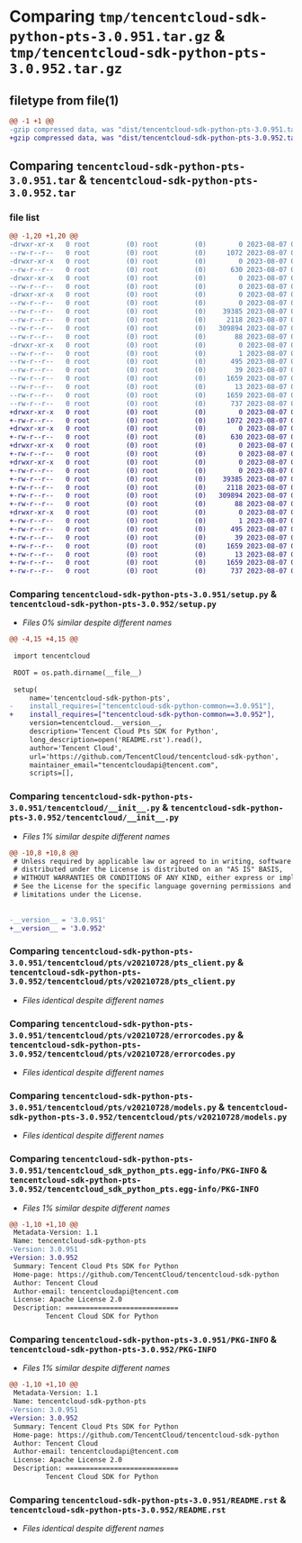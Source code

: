 # Comparing `tmp/tencentcloud-sdk-python-pts-3.0.951.tar.gz` & `tmp/tencentcloud-sdk-python-pts-3.0.952.tar.gz`

## filetype from file(1)

```diff
@@ -1 +1 @@
-gzip compressed data, was "dist/tencentcloud-sdk-python-pts-3.0.951.tar", last modified: Mon Aug  7 00:32:08 2023, max compression
+gzip compressed data, was "dist/tencentcloud-sdk-python-pts-3.0.952.tar", last modified: Mon Aug  7 08:59:55 2023, max compression
```

## Comparing `tencentcloud-sdk-python-pts-3.0.951.tar` & `tencentcloud-sdk-python-pts-3.0.952.tar`

### file list

```diff
@@ -1,20 +1,20 @@
-drwxr-xr-x   0 root         (0) root         (0)        0 2023-08-07 00:32:08.000000 tencentcloud-sdk-python-pts-3.0.951/
--rw-r--r--   0 root         (0) root         (0)     1072 2023-08-07 00:32:08.000000 tencentcloud-sdk-python-pts-3.0.951/setup.py
-drwxr-xr-x   0 root         (0) root         (0)        0 2023-08-07 00:32:08.000000 tencentcloud-sdk-python-pts-3.0.951/tencentcloud/
--rw-r--r--   0 root         (0) root         (0)      630 2023-08-07 00:32:08.000000 tencentcloud-sdk-python-pts-3.0.951/tencentcloud/__init__.py
-drwxr-xr-x   0 root         (0) root         (0)        0 2023-08-07 00:32:08.000000 tencentcloud-sdk-python-pts-3.0.951/tencentcloud/pts/
--rw-r--r--   0 root         (0) root         (0)        0 2023-08-07 00:32:08.000000 tencentcloud-sdk-python-pts-3.0.951/tencentcloud/pts/__init__.py
-drwxr-xr-x   0 root         (0) root         (0)        0 2023-08-07 00:32:08.000000 tencentcloud-sdk-python-pts-3.0.951/tencentcloud/pts/v20210728/
--rw-r--r--   0 root         (0) root         (0)        0 2023-08-07 00:32:08.000000 tencentcloud-sdk-python-pts-3.0.951/tencentcloud/pts/v20210728/__init__.py
--rw-r--r--   0 root         (0) root         (0)    39385 2023-08-07 00:32:08.000000 tencentcloud-sdk-python-pts-3.0.951/tencentcloud/pts/v20210728/pts_client.py
--rw-r--r--   0 root         (0) root         (0)     2118 2023-08-07 00:32:08.000000 tencentcloud-sdk-python-pts-3.0.951/tencentcloud/pts/v20210728/errorcodes.py
--rw-r--r--   0 root         (0) root         (0)   309894 2023-08-07 00:32:08.000000 tencentcloud-sdk-python-pts-3.0.951/tencentcloud/pts/v20210728/models.py
--rw-r--r--   0 root         (0) root         (0)       88 2023-08-07 00:32:08.000000 tencentcloud-sdk-python-pts-3.0.951/setup.cfg
-drwxr-xr-x   0 root         (0) root         (0)        0 2023-08-07 00:32:08.000000 tencentcloud-sdk-python-pts-3.0.951/tencentcloud_sdk_python_pts.egg-info/
--rw-r--r--   0 root         (0) root         (0)        1 2023-08-07 00:32:08.000000 tencentcloud-sdk-python-pts-3.0.951/tencentcloud_sdk_python_pts.egg-info/dependency_links.txt
--rw-r--r--   0 root         (0) root         (0)      495 2023-08-07 00:32:08.000000 tencentcloud-sdk-python-pts-3.0.951/tencentcloud_sdk_python_pts.egg-info/SOURCES.txt
--rw-r--r--   0 root         (0) root         (0)       39 2023-08-07 00:32:08.000000 tencentcloud-sdk-python-pts-3.0.951/tencentcloud_sdk_python_pts.egg-info/requires.txt
--rw-r--r--   0 root         (0) root         (0)     1659 2023-08-07 00:32:08.000000 tencentcloud-sdk-python-pts-3.0.951/tencentcloud_sdk_python_pts.egg-info/PKG-INFO
--rw-r--r--   0 root         (0) root         (0)       13 2023-08-07 00:32:08.000000 tencentcloud-sdk-python-pts-3.0.951/tencentcloud_sdk_python_pts.egg-info/top_level.txt
--rw-r--r--   0 root         (0) root         (0)     1659 2023-08-07 00:32:08.000000 tencentcloud-sdk-python-pts-3.0.951/PKG-INFO
--rw-r--r--   0 root         (0) root         (0)      737 2023-08-07 00:32:08.000000 tencentcloud-sdk-python-pts-3.0.951/README.rst
+drwxr-xr-x   0 root         (0) root         (0)        0 2023-08-07 08:59:55.000000 tencentcloud-sdk-python-pts-3.0.952/
+-rw-r--r--   0 root         (0) root         (0)     1072 2023-08-07 08:59:55.000000 tencentcloud-sdk-python-pts-3.0.952/setup.py
+drwxr-xr-x   0 root         (0) root         (0)        0 2023-08-07 08:59:55.000000 tencentcloud-sdk-python-pts-3.0.952/tencentcloud/
+-rw-r--r--   0 root         (0) root         (0)      630 2023-08-07 08:59:55.000000 tencentcloud-sdk-python-pts-3.0.952/tencentcloud/__init__.py
+drwxr-xr-x   0 root         (0) root         (0)        0 2023-08-07 08:59:55.000000 tencentcloud-sdk-python-pts-3.0.952/tencentcloud/pts/
+-rw-r--r--   0 root         (0) root         (0)        0 2023-08-07 08:59:55.000000 tencentcloud-sdk-python-pts-3.0.952/tencentcloud/pts/__init__.py
+drwxr-xr-x   0 root         (0) root         (0)        0 2023-08-07 08:59:55.000000 tencentcloud-sdk-python-pts-3.0.952/tencentcloud/pts/v20210728/
+-rw-r--r--   0 root         (0) root         (0)        0 2023-08-07 08:59:55.000000 tencentcloud-sdk-python-pts-3.0.952/tencentcloud/pts/v20210728/__init__.py
+-rw-r--r--   0 root         (0) root         (0)    39385 2023-08-07 08:59:55.000000 tencentcloud-sdk-python-pts-3.0.952/tencentcloud/pts/v20210728/pts_client.py
+-rw-r--r--   0 root         (0) root         (0)     2118 2023-08-07 08:59:55.000000 tencentcloud-sdk-python-pts-3.0.952/tencentcloud/pts/v20210728/errorcodes.py
+-rw-r--r--   0 root         (0) root         (0)   309894 2023-08-07 08:59:55.000000 tencentcloud-sdk-python-pts-3.0.952/tencentcloud/pts/v20210728/models.py
+-rw-r--r--   0 root         (0) root         (0)       88 2023-08-07 08:59:55.000000 tencentcloud-sdk-python-pts-3.0.952/setup.cfg
+drwxr-xr-x   0 root         (0) root         (0)        0 2023-08-07 08:59:55.000000 tencentcloud-sdk-python-pts-3.0.952/tencentcloud_sdk_python_pts.egg-info/
+-rw-r--r--   0 root         (0) root         (0)        1 2023-08-07 08:59:55.000000 tencentcloud-sdk-python-pts-3.0.952/tencentcloud_sdk_python_pts.egg-info/dependency_links.txt
+-rw-r--r--   0 root         (0) root         (0)      495 2023-08-07 08:59:55.000000 tencentcloud-sdk-python-pts-3.0.952/tencentcloud_sdk_python_pts.egg-info/SOURCES.txt
+-rw-r--r--   0 root         (0) root         (0)       39 2023-08-07 08:59:55.000000 tencentcloud-sdk-python-pts-3.0.952/tencentcloud_sdk_python_pts.egg-info/requires.txt
+-rw-r--r--   0 root         (0) root         (0)     1659 2023-08-07 08:59:55.000000 tencentcloud-sdk-python-pts-3.0.952/tencentcloud_sdk_python_pts.egg-info/PKG-INFO
+-rw-r--r--   0 root         (0) root         (0)       13 2023-08-07 08:59:55.000000 tencentcloud-sdk-python-pts-3.0.952/tencentcloud_sdk_python_pts.egg-info/top_level.txt
+-rw-r--r--   0 root         (0) root         (0)     1659 2023-08-07 08:59:55.000000 tencentcloud-sdk-python-pts-3.0.952/PKG-INFO
+-rw-r--r--   0 root         (0) root         (0)      737 2023-08-07 08:59:55.000000 tencentcloud-sdk-python-pts-3.0.952/README.rst
```

### Comparing `tencentcloud-sdk-python-pts-3.0.951/setup.py` & `tencentcloud-sdk-python-pts-3.0.952/setup.py`

 * *Files 0% similar despite different names*

```diff
@@ -4,15 +4,15 @@
 
 import tencentcloud
 
 ROOT = os.path.dirname(__file__)
 
 setup(
     name='tencentcloud-sdk-python-pts',
-    install_requires=["tencentcloud-sdk-python-common==3.0.951"],
+    install_requires=["tencentcloud-sdk-python-common==3.0.952"],
     version=tencentcloud.__version__,
     description='Tencent Cloud Pts SDK for Python',
     long_description=open('README.rst').read(),
     author='Tencent Cloud',
     url='https://github.com/TencentCloud/tencentcloud-sdk-python',
     maintainer_email="tencentcloudapi@tencent.com",
     scripts=[],
```

### Comparing `tencentcloud-sdk-python-pts-3.0.951/tencentcloud/__init__.py` & `tencentcloud-sdk-python-pts-3.0.952/tencentcloud/__init__.py`

 * *Files 1% similar despite different names*

```diff
@@ -10,8 +10,8 @@
 # Unless required by applicable law or agreed to in writing, software
 # distributed under the License is distributed on an "AS IS" BASIS,
 # WITHOUT WARRANTIES OR CONDITIONS OF ANY KIND, either express or implied.
 # See the License for the specific language governing permissions and
 # limitations under the License.
 
 
-__version__ = '3.0.951'
+__version__ = '3.0.952'
```

### Comparing `tencentcloud-sdk-python-pts-3.0.951/tencentcloud/pts/v20210728/pts_client.py` & `tencentcloud-sdk-python-pts-3.0.952/tencentcloud/pts/v20210728/pts_client.py`

 * *Files identical despite different names*

### Comparing `tencentcloud-sdk-python-pts-3.0.951/tencentcloud/pts/v20210728/errorcodes.py` & `tencentcloud-sdk-python-pts-3.0.952/tencentcloud/pts/v20210728/errorcodes.py`

 * *Files identical despite different names*

### Comparing `tencentcloud-sdk-python-pts-3.0.951/tencentcloud/pts/v20210728/models.py` & `tencentcloud-sdk-python-pts-3.0.952/tencentcloud/pts/v20210728/models.py`

 * *Files identical despite different names*

### Comparing `tencentcloud-sdk-python-pts-3.0.951/tencentcloud_sdk_python_pts.egg-info/PKG-INFO` & `tencentcloud-sdk-python-pts-3.0.952/tencentcloud_sdk_python_pts.egg-info/PKG-INFO`

 * *Files 1% similar despite different names*

```diff
@@ -1,10 +1,10 @@
 Metadata-Version: 1.1
 Name: tencentcloud-sdk-python-pts
-Version: 3.0.951
+Version: 3.0.952
 Summary: Tencent Cloud Pts SDK for Python
 Home-page: https://github.com/TencentCloud/tencentcloud-sdk-python
 Author: Tencent Cloud
 Author-email: tencentcloudapi@tencent.com
 License: Apache License 2.0
 Description: ============================
         Tencent Cloud SDK for Python
```

### Comparing `tencentcloud-sdk-python-pts-3.0.951/PKG-INFO` & `tencentcloud-sdk-python-pts-3.0.952/PKG-INFO`

 * *Files 1% similar despite different names*

```diff
@@ -1,10 +1,10 @@
 Metadata-Version: 1.1
 Name: tencentcloud-sdk-python-pts
-Version: 3.0.951
+Version: 3.0.952
 Summary: Tencent Cloud Pts SDK for Python
 Home-page: https://github.com/TencentCloud/tencentcloud-sdk-python
 Author: Tencent Cloud
 Author-email: tencentcloudapi@tencent.com
 License: Apache License 2.0
 Description: ============================
         Tencent Cloud SDK for Python
```

### Comparing `tencentcloud-sdk-python-pts-3.0.951/README.rst` & `tencentcloud-sdk-python-pts-3.0.952/README.rst`

 * *Files identical despite different names*

